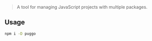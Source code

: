 > A tool for managing JavaScript projects with multiple packages.

## Usage

```sh
npm i -D puggo
```

